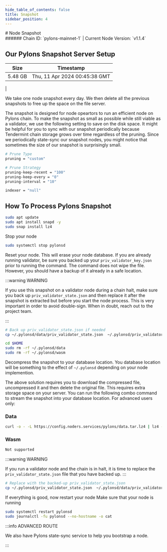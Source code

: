 ```yaml
---
hide_table_of_contents: false
title: Snapshot
sidebar_position: 4
---
```


<div class="h1-with-icon icon-pylons">
# Node Snapshot
</div>
###### Chain ID: `pylons-mainnet-1` | Current Node Version: `v1.1.4`

## Our Pylons Snapshot Server Setup

| Size   | Timestamp   |
|--------|-------------|
| 5.48 GB | Thu, 11 Apr 2024 00:45:38 GMT |


We take one node snapshot every day. We then delete all the previous snapshots to free up the space on the file server.

The snapshot is designed for node opeartors to run an efficient node on Pylons chain. To make the snapshot as small as possible while still viable as a validator, we use the following setting to save on the disk space. It might be helpful for you to sync with our snapshot periodically because Tendermint chain storage grows over time regardless of the pruning. Since we periodically state-sync our snapshot nodes, you might notice that sometimes the size of our snapshot is surprisingly small.

```bash title="app.toml"
# Prune Type
pruning = "custom"

# Prune Strategy
pruning-keep-recent = "100"
pruning-keep-every = "0"
pruning-interval = "10"
```

```bash title="config.toml"
indexer = "null"
```

## How To Process Pylons Snapshot
```bash
sudo apt update
sudo apt install snapd -y
sudo snap install lz4
```

Stop your node
```bash
sudo systemctl stop pylonsd
```
Reset your node. This will erase your node database. If you are already running validator, be sure you backed up your `priv_validator_key.json` prior to running the command. The command does not wipe the file. However, you should have a backup of it already in a safe location.

:::warning WARNING

If you use this snapshot on a validator node during a chain halt, make sure you back up `priv_validator_state.json` and then replace it after the snapshot is extracted but before you start the node process. This is very important in order to avoid double-sign. When in doubt, reach out to the project team.

:::

```bash
# Back up priv_validator_state.json if needed
cp ~/.pylonsd/data/priv_validator_state.json  ~/.pylonsd/priv_validator_state.json

cd $HOME
sudo rm -rf ~/.pylonsd/data
sudo rm -rf ~/.pylonsd/wasm
```

Decompress the snapshot to your database location. You database location will be something to the effect of `~/.pylonsd` depending on your node implemention.

The above solution requires you to download the compressed file, uncompressed it and then delete the original file. This requires extra storage space on your server. You can run the following combo command to stream the snapshot into your database location. For advanced users only:
### Data
```bash
curl -o - -L https://config.noders.services/pylons/data.tar.lz4 | lz4 -d | tar -x -C ~/.pylonsd
```
### Wasm
```bash
Not supported
```

:::warning WARNING

If you run a validator node and the chain is in halt, it is time to replace the `priv_validator_state.json` file that you have backed up.
:::

```bash
# Replace with the backed-up priv_validator_state.json
cp ~/.pylonsd/priv_validator_state.json  ~/.pylonsd/data/priv_validator_state.json
```

If everything is good, now restart your node
Make sure that your node is running

```bash
sudo systemctl restart pylonsd
sudo journalctl -fu pylonsd --no-hostname -o cat
```

:::info ADVANCED ROUTE

We also have Pylons state-sync service to help you bootstrap a node.

:::
